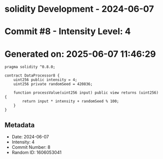 ﻿# solidity Development - 2024-06-07
# Commit #8 - Intensity Level: 4
# Generated on: 2025-06-07 11:46:29
```solidity
pragma solidity ^0.8.0;

contract DataProcessor8 {
    uint256 public intensity = 4;
    uint256 private randomSeed = 420836;

    function processValue(uint256 input) public view returns (uint256) {
        return input * intensity + randomSeed % 100;
    }
}
```
## Metadata
- Date: 2024-06-07
- Intensity: 4
- Commit Number: 8
- Random ID: 1606053041
